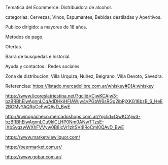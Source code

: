 Tematica del Ecommerce: Distribuidora de alcohol.

categorias: Cervezas, Vinos, Espumantes, Bebidas destiladas y Aperitivos.

Publico dirigido: a mayores de 18 años.

Metodos de pago.

Ofertas.

Barra de busquedas e historial.

Ayuda y contactos : Redes sociales.

Zona de distribucion: Villa Urquiza, Nuñez, Belgrano, Villa Devoto, Savedra.

Referencias:
https://listado.mercadolibre.com.ar/whiskey#D[A:whiskey

https://www.licoreslatriestina.net/?gclid=CjwKCAjw3-bzBRBhEiwAgnnLCqAdDHkjHFIAWjw4yPGbW6sRGg2ibRjXKG18bzB_6_HeE2BGMvYAQRoCeFwQAvD_BwE

http://invinopacheco.mercadoshops.com.ar/?gclid=CjwKCAjw3-bzBRBhEiwAgnnLCu9klCLHP0Nm0ANwTTzsE-lXbSvqzwWXhFVVyw0B8icVr1zitSV4IRoCmI0QAvD_BwE

https://www.marketviewliquor.com/

https://beermarket.com.ar/

https://www.gobar.com.ar/
